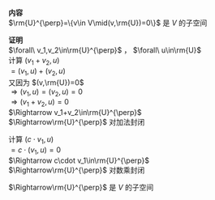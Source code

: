 **内容**  
$\rm{U}^{\perp}=\{v\in V\mid(v,\rm{U})=0\}$ 是 $V$ 的子空间  
  
**证明**  
$\forall\ v_1,v_2\in\rm{U}^{\perp}$ ， $\forall\ u\in\rm{U}$  
计算 $(v_1+v_2,u)$  
$=(v_1,u)+(v_2,u)$  
又因为 $(v,\rm{U})=0$  
$\Rightarrow(v_1,u)=(v_2,u)=0$  
$\Rightarrow(v_1+v_2,u)=0$  
$\Rightarrow v_1+v_2\in\rm{U}^{\perp}$  
$\Rightarrow\rm{U}^{\perp}$ 对加法封闭  
  
计算 $(c\cdot v_1,u)$  
$=c\cdot(v_1,u)=0$  
$\Rightarrow c\cdot v_1\in\rm{U}^{\perp}$  
$\Rightarrow\rm{U}^{\perp}$ 对数乘封闭  
  
$\Rightarrow\rm{U}^{\perp}$ 是 $V$ 的子空间  
